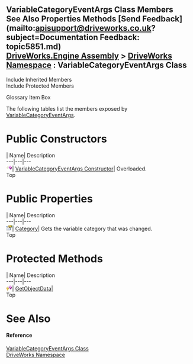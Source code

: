 VariableCategoryEventArgs Class Members   
See Also Properties Methods [Send Feedback](mailto:apisupport@driveworks.co.uk?subject=Documentation Feedback: topic5851.md)  
[DriveWorks.Engine Assembly](topic2156.md) > [DriveWorks Namespace](topic2159.md) : VariableCategoryEventArgs Class  
---  
  
Include Inherited Members    
Include Protected Members  


Glossary Item Box

The following tables list the members exposed by [VariableCategoryEventArgs](topic5851.md).

# Public Constructors

| Name| Description  
---|---|---  
![Public Constructor](dotnetimages/publicConstructor.gif)| [VariableCategoryEventArgs Constructor](topic5857.md)| Overloaded.   
Top

# Public Properties

| Name| Description  
---|---|---  
![Public Property](dotnetimages/publicProperty.gif)| [Category](topic5861.md)| Gets the variable category that was changed.   
Top

# Protected Methods

| Name| Description  
---|---|---  
![Protected Method](dotnetimages/protectedMethod.gif)| [GetObjectData](topic5860.md)|   
Top

# See Also

#### Reference

[VariableCategoryEventArgs Class](topic5851.md)   
[DriveWorks Namespace](topic2159.md)


